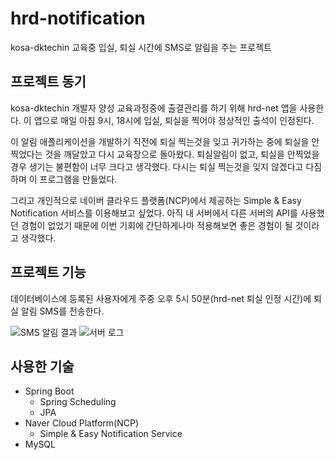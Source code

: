 # hrd-notification
kosa-dktechin 교육중 입실, 퇴실 시간에 SMS로 알림을 주는 프로젝트

## 프로젝트 동기
kosa-dktechin 개발자 양성 교육과정중에 출결관리를 하기 위해 hrd-net 앱을 사용한다.
이 앱으로 매일 아침 9시, 18시에 입실, 퇴실을 찍어야 정상적인 출석이 인정된다.

이 알림 애플리케이션을 개발하기 직전에 퇴실 찍는것을 잊고 귀가하는 중에 퇴실을 안찍었다는 것을 깨달았고 다시 교육장으로 돌아왔다.
퇴실알림이 없고, 퇴실을 안찍었을 경우 생기는 불편함이 너무 크다고 생각했다. 
다시는 퇴실 찍는것을 잊지 않겠다고 다짐하며 이 프로그램을 만들었다.

그리고 개인적으로 네이버 클라우드 플랫폼(NCP)에서 제공하는 Simple & Easy Notification 서비스를 이용해보고 싶었다. 
아직 내 서버에서 다른 서버의 API를 사용했던 경험이 없었기 때문에 이번 기회에 간단하게나마 적용해보면 좋은 경험이 될 것이라고 생각했다.

## 프로젝트 기능
데이터베이스에 등록된 사용자에게 주중 오후 5시 50분(hrd-net 퇴실 인정 시간)에 퇴실 알림 SMS를 전송한다.

![SMS 알림 결과](https://user-images.githubusercontent.com/52393564/233763921-8a3d9cf1-202a-4545-8788-a6097e0777ea.PNG)
![서버 로그](https://user-images.githubusercontent.com/52393564/233793547-71ca8551-eb4d-46db-b09a-b421d3c7298f.png)

## 사용한 기술
- Spring Boot
  - Spring Scheduling
  - JPA
- Naver Cloud Platform(NCP)
  - Simple & Easy Notification Service
- MySQL
